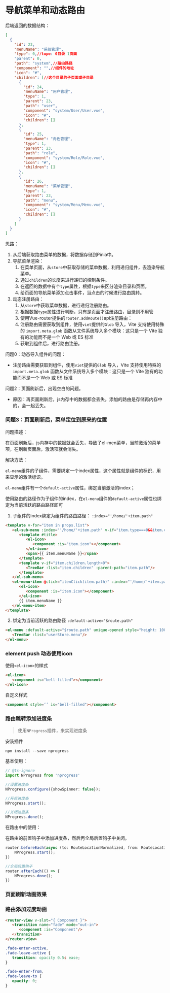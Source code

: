 # 导航菜单和动态路由

后端返回的数据结构：

```json
[
  {
    "id": 23,
    "menuName": "系统管理",
    "type": 0,//tupe: 0目录 1页面
    "parent": 0,
    "path": "system",//路由路径
    "component": "",//组件的地址
    "icon": "#",
    "children": [//这个目录的子页面或子目录
      {
        "id": 24,
        "menuName": "用户管理",
        "type": 1,
        "parent": 23,
        "path": "user",
        "component": "system/User/User.vue",
        "icon": "#",
        "children": []
      },
      {
        "id": 25,
        "menuName": "角色管理",
        "type": 1,
        "parent": 23,
        "path": "role",
        "component": "system/Role/Role.vue",
        "icon": "#",
        "children": []
      },
      {
        "id": 26,
        "menuName": "菜单管理",
        "type": 1,
        "parent": 23,
        "path": "menu",
        "component": "system/Menu/Menu.vue",
        "icon": "#",
        "children": []
      }
    ]
  }
]
```





思路：

1. 从后端获取路由菜单的数据，将数据存储到Pinia中。
2. 导航菜单渲染：
   1. 在菜单页面，从`store`中获取存储的菜单数据，利用递归组件，去渲染导航菜单。
   2. 通过`children`的长度来进行递归的控制条件。
   3. 在返回的数据中有个`type`属性，根据`type`来区分渲染目录和页面。
   4. 给页面的导航菜单添加点击事件，当点击的时候进行路由跳转。
3. 动态注册路由：
   1. 从`store`中获取菜单数据，进行递归注册路由。
   2. 根据数据`type`属性进行判断，只有是页面才注册路由，目录则不用管
   3. 使用Vue-router提供的`router.addRoute()`api注册路由：
   4. 注册路由需要获取到组件，使用`viet`提供的`Glob` 导入，Vite 支持使用特殊的 `import.meta.glob` 函数从文件系统导入多个模块：这只是一个 Vite 独有的功能而不是一个 Web 或 ES 标准
   5. 获取到组件后，进行路由注册。









问题0：动态导入组件的问题：

- 注册路由需要获取到组件，使用`viet`提供的`Glob` 导入，Vite 支持使用特殊的 `import.meta.glob` 函数从文件系统导入多个模块：这只是一个 Vite 独有的功能而不是一个 Web 或 ES 标准

问题2：页面刷新后，出现空白的问题。

- 原因：再页面刷新后，js内存中的数据都会丢失。添加的路由是存储再内存中的，会一起丢失。









### 问题3：页面刷新后，菜单定位到原来的位置

问题描述：

​	在页面刷新后，js内存中的数据就会丢失，导致了el-men菜单，当前激活的菜单项，在刷新页面后，激活项就会消失。

解决方法：

`el-menu`组件的子组件，需要绑定一个index属性，这个属性就是组件的标识，用来显示的激活标识。

`el-menu`组件有一个`default-active`属性，绑定当前激活的index；

使用路由的路径作为子组件的index，在`el-menu`组件的`default-active`属性也绑定为当前活跃的路由路径即可

1. 子组件的index绑定为组件的路由路径： `:index="'/home/'+item.path"`

```html
<template v-for="item in props.list">
   <el-sub-menu :index="'/home/'+item.path" v-if="item.type===0&&item.children.length>0">
      <template #title>
         <el-icon>
            <component :is="item.icon"></component>
         </el-icon>
         <span>{{ item.menuName }}</span>
      </template>
      <template v-if="item.children.length>0">
         <TreeBar :list="item.children" :parent-path="item.path"/>
      </template>
   </el-sub-menu>
   <el-menu-item @click="itemClick(item.path)" :index="'/home/'+item.path" v-if="item.type===1">
      <el-icon>
         <component :is="item.icon"></component>
      </el-icon>
      {{ item.menuName }}
   </el-menu-item>
</template>
```

2. 绑定为当前活跃的路由路径 `:default-active="$route.path"`

```html
<el-menu :default-active="$route.path" unique-opened style="height: 100vh">
   <TreeBar :list="userStore.menu"/>
</el-menu>
```

### element push 动态使用icon

使用`<el-icon>`的样式

```html
<el-icon>
   <component is="bell-filled"></component>
</el-icon>
```

自定义样式

```html
<component style=‘’ is="bell-filled"></component>
```



### 路由跳转添加进度条

> 使用`NProgress`插件，来实现进度条

安装插件

```
npm install --save nprogress
```

基本使用：

```ts
// @ts-ignore
import NProgress from 'nprogress'

//设置进度条
NProgress.configure({showSpinner: false});

//开启进度条
NProgress.start();

//关闭进度条
NProgress.done();
```

在路由中的使用：

在路由的前置钩子中添加进度条，然后再全局后置钩子中关闭。

```ts
router.beforeEach(async (to: RouteLocationNormalized, from: RouteLocationNormalized) => {
    NProgress.start();
})

//全局后置钩子
router.afterEach(() => {
    NProgress.done();
})
```

### 页面刷新动画效果

### 路由添加过度动画

```html
<router-view v-slot="{ Component }">
   <transition name="fade" mode="out-in">
      <component :is="Component"/>
   </transition>
</router-view>
```

```css
.fade-enter-active,
.fade-leave-active {
   transition: opacity 0.5s ease;
}

.fade-enter-from,
.fade-leave-to {
   opacity: 0;
}
```
